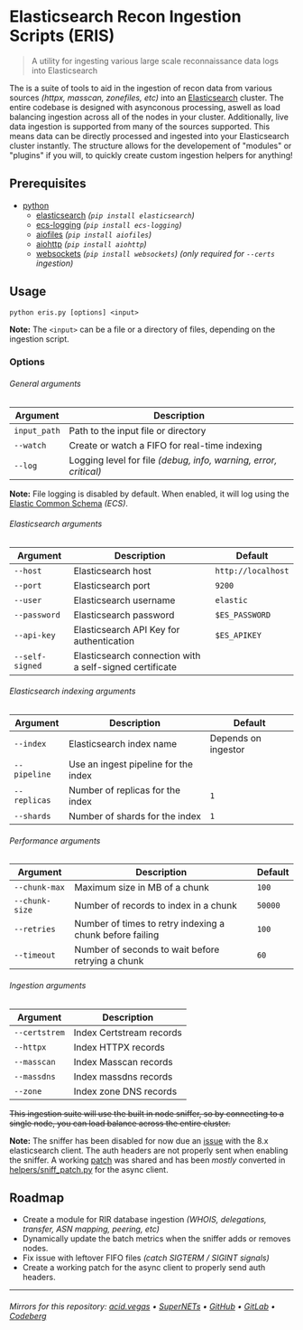 # Elasticsearch Recon Ingestion Scripts (ERIS)
> A utility for ingesting various large scale reconnaissance data logs into Elasticsearch

The is a suite of tools to aid in the ingestion of recon data from various sources *(httpx, masscan, zonefiles, etc)* into an [Elasticsearch](https://www.elastic.co/elasticsearch) cluster. The entire codebase is designed with asynconous processing, aswell as load balancing ingestion across all of the nodes in your cluster. Additionally, live data ingestion is supported from many of the sources supported. This means data can be directly processed and ingested into your Elasticsearch cluster instantly. The structure allows for the developement of "modules" or "plugins" if you will, to quickly create custom ingestion helpers for anything!

## Prerequisites
- [python](https://www.python.org/)
    - [elasticsearch](https://pypi.org/project/elasticsearch/) *(`pip install elasticsearch`)*
    - [ecs-logging](https://pypi.org/project/ecs-logging) *(`pip install ecs-logging`)*
    - [aiofiles](https://pypi.org/project/aiofiles) *(`pip install aiofiles`)*
    - [aiohttp](https://pypi.org/projects/aiohttp) *(`pip install aiohttp`)*
    - [websockets](https://pypi.org/project/websockets/) *(`pip install websockets`) (only required for `--certs` ingestion)*

## Usage
```shell
python eris.py [options] <input>
```
**Note:** The `<input>` can be a file or a directory of files, depending on the ingestion script.

### Options
###### General arguments
| Argument     | Description                                                      |
|--------------|------------------------------------------------------------------|
| `input_path` | Path to the input file or directory                              |
| `--watch`    | Create or watch a FIFO for real-time indexing                    |
| `--log`      | Logging level for file *(debug, info, warning, error, critical)* |

**Note:** File logging is disabled by default. When enabled, it will log using the [Elastic Common Schema](https://www.elastic.co/guide/en/ecs-logging/python/current/intro.html) *(ECS)*.

###### Elasticsearch arguments
| Argument        | Description                                             | Default            |
|-----------------|---------------------------------------------------------|--------------------|
| `--host`        | Elasticsearch host                                      | `http://localhost` |
| `--port`        | Elasticsearch port                                      | `9200`             |
| `--user`        | Elasticsearch username                                  | `elastic`          |
| `--password`    | Elasticsearch password                                  | `$ES_PASSWORD`     |
| `--api-key`     | Elasticsearch API Key for authentication                | `$ES_APIKEY`       |
| `--self-signed` | Elasticsearch connection with a self-signed certificate |                    |

###### Elasticsearch indexing arguments
| Argument     | Description                          | Default             |
|--------------|--------------------------------------|---------------------|
| `--index`    | Elasticsearch index name             | Depends on ingestor |
| `--pipeline` | Use an ingest pipeline for the index |                     |
| `--replicas` | Number of replicas for the index     | `1`                 |
| `--shards`   | Number of shards for the index       | `1`                 |

###### Performance arguments
| Argument       | Description                                              | Default |
|----------------|----------------------------------------------------------|---------|
| `--chunk-max`  | Maximum size in MB of a chunk                            | `100`   |
| `--chunk-size` | Number of records to index in a chunk                    | `50000` |
| `--retries`    | Number of times to retry indexing a chunk before failing | `100`   |
| `--timeout`    | Number of seconds to wait before retrying a chunk        | `60`    |

###### Ingestion arguments
| Argument      | Description              |
|---------------|--------------------------|
| `--certstrem` | Index Certstream records |
| `--httpx`     | Index HTTPX records      |
| `--masscan`   | Index Masscan records    |
| `--massdns`   | Index massdns records    |
| `--zone`      | Index zone DNS records   |

~~This ingestion suite will use the built in node sniffer, so by connecting to a single node, you can load balance across the entire cluster.~~

**Note:** The sniffer has been disabled for now due an [issue](https://github.com/elastic/elasticsearch-py/issues/2005#issuecomment-1645641960) with the 8.x elasticsearch client. The auth headers are not properly sent when enabling the sniffer. A working [patch](https://github.com/elastic/elasticsearch-py/issues/2005#issuecomment-1645641960) was shared and has been *mostly* converted in [helpers/sniff_patch.py](./helpers/sniff_patch.py) for the async client.

## Roadmap
- Create a module for RIR database ingestion *(WHOIS, delegations, transfer, ASN mapping, peering, etc)*
- Dynamically update the batch metrics when the sniffer adds or removes nodes.
- Fix issue with leftover FIFO files *(catch SIGTERM / SIGINT signals)*
- Create a working patch for the async client to properly send auth headers.

___

###### Mirrors for this repository: [acid.vegas](https://git.acid.vegas/eris) • [SuperNETs](https://git.supernets.org/acidvegas/eris) • [GitHub](https://github.com/acidvegas/eris) • [GitLab](https://gitlab.com/acidvegas/eris) • [Codeberg](https://codeberg.org/acidvegas/eris)
